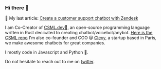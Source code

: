 ### Hi there 👋

📌 My last article: [Create a customer support chatbot with Zendesk](https://medium.com/clevyio/create-a-customer-support-chatbot-with-zendesk-df3493238ab1)

I am Co-Creator of [CSML.dev](https://www.csml.dev)🦜, an open-source programming language written in Rust decicated to creating chatbot/voicebot/anybot.
[Here is the CSML repo](https://github.com/CSML-by-Clevy/csml-engine)
I'm also co-founder and COO @ [Clevy](https://www.clevy.io), a startup based in Paris, we make awesome chatbots for great companies.

I mostly code in Javascript and Python 🐍.

Do not hesitate to reach out to me on [twitter](https://twitter.com/bastienbotella).
